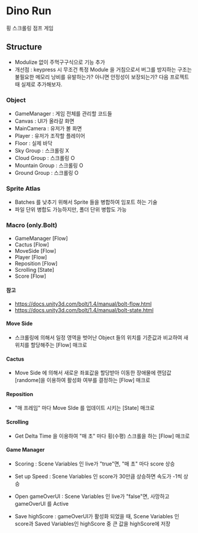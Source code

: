 # Dino Run

횡 스크롤링 점프 게임

## Structure

- Modulize 없이 주먹구구식으로 기능 추가
- 개선점 : keypress 시 무조건 특정 Module 을 거침으로서 버그를 방지하는 구조는 불필요한 메모리 낭비를 유발하는가? 아니면 안정성이 보장되는가? 다음 프로젝트 때 실제로 추가해보자.

### Object

- GameManager : 게임 전체를 관리할 코드들
- Canvas : UI가 올라갈 화면
- MainCamera : 유저가 볼 화면
- Player : 유저가 조작할 플레이어
- Floor : 실제 바닥
- Sky Group : 스크롤링 X
- Cloud Group : 스크롤링 O
- Mountain Group : 스크롤링 O
- Ground Group : 스크롤링 O

### Sprite Atlas

- Batches 를 낮추기 위해서 Sprite 들을 병합하여 임포트 하는 기술
- 파일 단위 병합도 가능하지만, 폴더 단위 병합도 가능

### Macro (only.Bolt)

- GameManager [Flow]
- Cactus [Flow]
- MoveSide [Flow]
- Player [Flow]
- Reposition [Flow]
- Scrolling [State]
- Score [Flow]

#### 참고

- https://docs.unity3d.com/bolt/1.4/manual/bolt-flow.html
- https://docs.unity3d.com/bolt/1.4/manual/bolt-state.html

#### Move Side

- 스크롤링에 의해서 일정 영역을 벗어난 Object 들의 위치를 기준값과 비교하여 새 위치를 할당해주는 [Flow] 매크로

#### Cactus

- Move Side 에 의해서 새로운 좌표값을 할당받아 이동한 장애물에 랜덤값[randome]을 이용하여 활성화 여부를 결정하는 [Flow] 매크로

#### Reposition

- "매 프레임" 마다 Move SIde 를 업데이트 시키는 [State] 매크로

#### Scrolling

- Get Delta Time 을 이용하여 "매 초" 마다 횡(수평) 스크롤을 하는 [Flow] 매크로

#### Game Manager

- Scoring : Scene Variables 인 live가 "true"면, "매 초" 마다 score 상승

- Set up Speed : Scene Variables 인 score가 30만큼 상승하면 속도가 -1씩 상승

- Open gameOverUI : Scene Variables 인 live가 "false"면, 사망하고 gameOverUI 를 Active

- Save highScore : gameOverUI가 활성화 되었을 때, Scene Variables 인 score과 Saved Variables인 highScore 중 큰 값을 highScore에 저장

